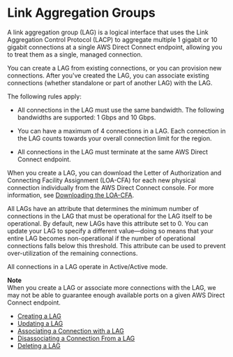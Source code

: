 # Link Aggregation Groups<a name="lags"></a>

A link aggregation group \(LAG\) is a logical interface that uses the Link Aggregation Control Protocol \(LACP\) to aggregate multiple 1 gigabit or 10 gigabit connections at a single AWS Direct Connect endpoint, allowing you to treat them as a single, managed connection\. 

You can create a LAG from existing connections, or you can provision new connections\. After you've created the LAG, you can associate existing connections \(whether standalone or part of another LAG\) with the LAG\.

The following rules apply:

+ All connections in the LAG must use the same bandwidth\. The following bandwidths are supported: 1 Gbps and 10 Gbps\.

+ You can have a maximum of 4 connections in a LAG\. Each connection in the LAG counts towards your overall connection limit for the region\.

+ All connections in the LAG must terminate at the same AWS Direct Connect endpoint\. 

When you create a LAG, you can download the Letter of Authorization and Connecting Facility Assignment \(LOA\-CFA\) for each new physical connection individually from the AWS Direct Connect console\. For more information, see [Downloading the LOA\-CFA](create-connection.md#create-connection-loa-cfa)\.

All LAGs have an attribute that determines the minimum number of connections in the LAG that must be operational for the LAG itself to be operational\. By default, new LAGs have this attribute set to 0\. You can update your LAG to specify a different value—doing so means that your entire LAG becomes non\-operational if the number of operational connections falls below this threshold\. This attribute can be used to prevent over\-utilization of the remaining connections\. 

All connections in a LAG operate in Active/Active mode\. 

**Note**  
When you create a LAG or associate more connections with the LAG, we may not be able to guarantee enough available ports on a given AWS Direct Connect endpoint\. 


+ [Creating a LAG](create-lag.md)
+ [Updating a LAG](update-lag.md)
+ [Associating a Connection with a LAG](associate-connection-with-lag.md)
+ [Disassociating a Connection From a LAG](disassociate-connection-from-lag.md)
+ [Deleting a LAG](delete-lag.md)